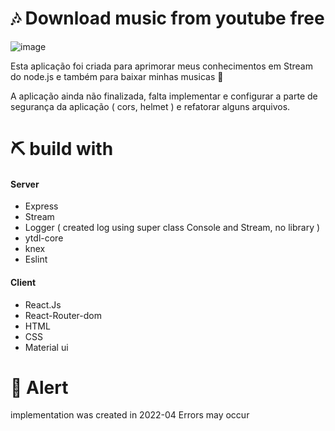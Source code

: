 # 🎶 Download music from youtube free 
 
![image](https://user-images.githubusercontent.com/69175890/167321789-dc33cce3-da96-4f00-af83-d1647077e2b6.png)

Esta aplicação foi criada para aprimorar meus conhecimentos em Stream do node.js e também para baixar minhas musicas 📍

A aplicação ainda não finalizada, falta implementar e configurar a parte de segurança da aplicação ( cors, helmet ) e refatorar alguns arquivos.

# ⛏ build with 

#### Server
- Express 
- Stream 
- Logger ( created log using super class Console and Stream, no library )
- ytdl-core
- knex 
- Eslint

#### Client
- React.Js 
- React-Router-dom 
- HTML
- CSS
- Material ui

# 📌 Alert

implementation was created in 2022-04 Errors may occur

